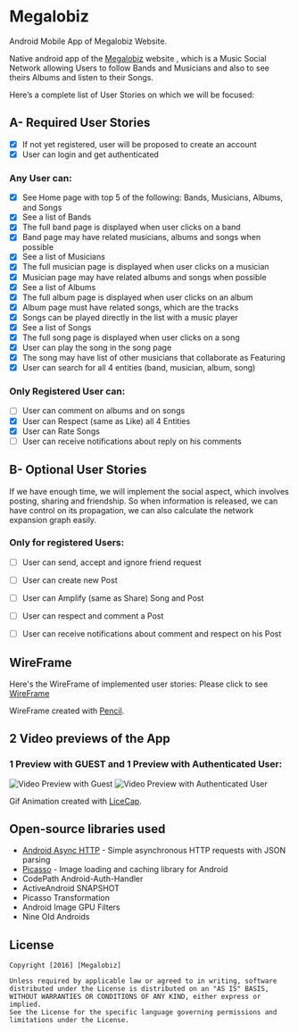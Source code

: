 # Megalobiz
Android Mobile App of Megalobiz Website.

Native android app of the [Megalobiz](https://www.megalobiz.com) website , which is a Music Social Network allowing Users to follow Bands and Musicians and also to see theirs Albums and listen to their Songs.

Here’s a complete list of User Stories on which we will be focused:
## A- Required User Stories

* [x] If not yet registered, user will be proposed to create an account
* [x] User can login and get authenticated

### Any User can:
* [x] See Home page with top 5 of the following: Bands, Musicians, Albums, and Songs
* [x] See a list of Bands
* [x] The full band page is displayed when user clicks on a band
* [x] Band page may have related musicians, albums and songs when possible
* [x] See a list of Musicians
* [x] The full musician page is displayed when user clicks on a musician
* [x] Musician page may have related albums and songs when possible
* [x] See a list of Albums
* [x] The full album page is displayed when user clicks on an album
* [x] Album page must have related songs, which are the tracks
* [x] Songs can be played directly in the list with a music player
* [x] See a list of Songs
* [x] The full song page is displayed when user clicks on a song
* [x] User can play the song in the song page
* [x] The song may have list of other musicians that collaborate as Featuring
* [x] User can search for all 4 entities (band, musician, album, song)

### Only Registered User can:
* [ ] User can comment on albums and on songs
* [x] User can Respect (same as Like) all 4 Entities
* [x] User can Rate Songs
* [ ] User can receive notifications about reply on his comments

## B- Optional User Stories

If we have enough time, we will implement the social aspect, which involves posting, sharing and friendship. So when information is released, we can have control on its propagation, we can also calculate the network expansion graph easily.

### Only for registered Users:
* [ ] User can send, accept and ignore friend request
* [ ] User can create new Post
* [ ] User can Amplify (same as Share) Song and Post
* [ ] User can respect and comment a Post
* [ ] User can receive notifications about comment and respect on his Post


## WireFrame 

Here's the WireFrame of implemented user stories:
Please click to see [WireFrame](http://htmlpreview.github.io/?https://github.com/Megalobiz/Megalobiz/blob/master/WireFrame/index.html) 

WireFrame created with [Pencil](http://pencil.evolus.vn).

## 2 Video previews of the App

### 1 Preview with GUEST and 1 Preview with Authenticated User:

<img src="https://github.com/Megalobiz/Megalobiz/blob/master/Megalobiz_Guest.gif" title="Video Preview with Guest" alt="Video Preview with Guest">

<img src="https://github.com/Megalobiz/Megalobiz/blob/master/Megalobiz_AuthUser.gif" title="Video Preview with Authenticated User" alt="Video Preview with Authenticated User">

Gif Animation created with [LiceCap](http://www.cockos.com/licecap/).

## Open-source libraries used

- [Android Async HTTP](https://github.com/loopj/android-async-http) - Simple asynchronous HTTP requests with JSON parsing
- [Picasso](http://square.github.io/picasso/) - Image loading and caching library for Android
- CodePath Android-Auth-Handler
- ActiveAndroid SNAPSHOT
- Picasso Transformation
- Android Image GPU Filters
- Nine Old Androids

## License

    Copyright [2016] [Megalobiz]

    Unless required by applicable law or agreed to in writing, software
    distributed under the License is distributed on an "AS IS" BASIS,
    WITHOUT WARRANTIES OR CONDITIONS OF ANY KIND, either express or implied.
    See the License for the specific language governing permissions and
    limitations under the License.
